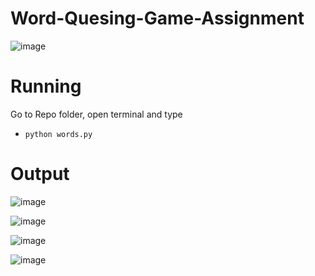 # Word-Quesing-Game-Assignment

![image](https://github.com/HammadRafique29/Word-Quesing-Game-Assignment/assets/112252001/6c1d954d-d74d-4af7-b8c2-ed0df1e9b721)


# Running

Go to Repo folder, open terminal and type
- ``python words.py``

# Output

![image](https://github.com/HammadRafique29/Word-Quesing-Game-Assignment/assets/112252001/5ccceea3-3014-4302-888d-37aead7897a2)

![image](https://github.com/HammadRafique29/Word-Quesing-Game-Assignment/assets/112252001/bd748023-e56b-4e49-8a38-030259f547cf)

![image](https://github.com/HammadRafique29/Word-Quesing-Game-Assignment/assets/112252001/fa4f8fb4-f5f6-4527-9dd8-c8f37eb7b761)

![image](https://github.com/HammadRafique29/Word-Quesing-Game-Assignment/assets/112252001/bef3205e-167f-4b85-b99d-2925a1dde23c)
